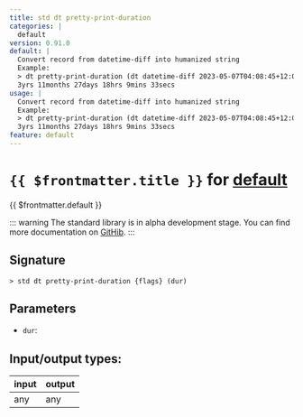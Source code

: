 ```yaml
---
title: std dt pretty-print-duration
categories: |
  default
version: 0.91.0
default: |
  Convert record from datetime-diff into humanized string
  Example:
  > dt pretty-print-duration (dt datetime-diff 2023-05-07T04:08:45+12:00 2019-05-10T09:59:12+12:00)
  3yrs 11months 27days 18hrs 9mins 33secs
usage: |
  Convert record from datetime-diff into humanized string
  Example:
  > dt pretty-print-duration (dt datetime-diff 2023-05-07T04:08:45+12:00 2019-05-10T09:59:12+12:00)
  3yrs 11months 27days 18hrs 9mins 33secs
feature: default
---
```

<!-- This file is automatically generated. Please edit the command in https://github.com/nushell/nushell instead. -->

# `{{ $frontmatter.title }}` for [default](/commands/categories/default.md)

<div class='command-title'>{{ $frontmatter.default }}</div>


::: warning
The standard library is in alpha development stage. You can find more documentation on [GitHib](https://github.com/nushell/nushell/tree/main/crates/nu-std).
:::
## Signature

```> std dt pretty-print-duration {flags} (dur)```

## Parameters

 -  `dur`:


## Input/output types:

| input | output |
| ----- | ------ |
| any   | any    |
